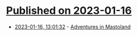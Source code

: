 # [Published on 2023-01-16](index.md)

* [2023-01-16, 13:01:32](https://news.ycombinator.com/item?id=34400143) - [Adventures in Mastoland](https://searchtodon.social/Adventures-in-Mastoland.html)
